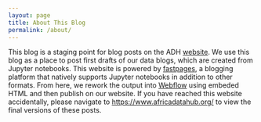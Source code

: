 ```yaml
---
layout: page
title: About This Blog
permalink: /about/
---
```


This blog is a staging point for blog posts on the ADH [website](https://www.africadatahub.org/). We use this blog as a place to post first drafts of our data blogs, which are created from Jupyter notebooks. This website is powered by [fastpages](https://github.com/fastai/fastpages), a blogging platform that natively supports Jupyter notebooks in addition to other formats. From here, we rework the output into [Webflow](https://webflow.com) using embeded HTML and then publish on our website. If you have reached this website accidentally, please navigate to https://www.africadatahub.org/ to view the final versions of these posts.
